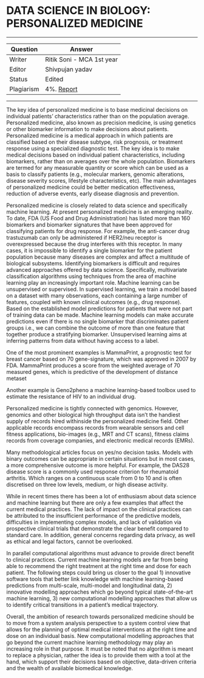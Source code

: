 # DATA SCIENCE IN BIOLOGY: PERSONALIZED MEDICINE

---

| Question   | Answer |
| ---------- | ------ |
| Writer     |Ritik Soni - MCA 1st year|
| Editor     | Shivpujan yadav|
| Status     | Edited |
| Plagiarism | 4%. [Report](https://github.com/shivpujan12/Srijan-2022/blob/main/articles/plagReports/)|
---

The key idea of personalized medicine is to base medicinal decisions on individual patients’ characteristics rather than on the population average. Personalized medicine, also known as precision medicine, is using genetics or other biomarker information to make decisions about patients. Personalized medicine is a medical approach in which patients are classified based on their disease subtype, risk prognosis, or treatment response using a specialized diagnostic test. The key idea is to make medical decisions based on individual patient characteristics, including biomarkers, rather than on averages over the whole population. Biomarkers are termed for any measurable quantity or score which can be used as a basis to classify patients (e.g., molecular markers, genomic alterations, disease severity scores, lifestyle characteristics, etc). The main advantages of personalized medicine could be better medication effectiveness, reduction of adverse events, early disease diagnosis and prevention.

Personalized medicine is closely related to data science and specifically machine learning. At present personalized medicine is an emerging reality. To date, FDA (US Food and Drug Administration) has listed more than 160 biomarkers and biomarker signatures that have been approved for classifying patients for drug response. For example, the anti-cancer drug trastuzumab can only be administered if HER2/neu receptor is overexpressed because the drug interferes with this receptor. In many cases, it is impossible to identify a single biomarker for the patient population because many diseases are complex and affect a multitude of biological subsystems. Identifying biomarkers is difficult and requires advanced approaches offered by data science. Specifically, multivariate classification algorithms using techniques from the area of machine learning play an increasingly important role. Machine learning can be unsupervised or supervised. In supervised learning, we train a model based on a dataset with many observations, each containing a large number of features, coupled with known clinical outcomes (e.g., drug response). Based on the established model predictions for patients that were not part of training data can be made. Machine learning models can make accurate predictions even if there is no single biomarker that discriminates patient groups i.e., we can combine the outcome of more than one feature that together produce a stratifying biomarker. Unsupervised learning aims at inferring patterns from data without having access to a label.

One of the most prominent examples is MammaPrint, a prognostic test for breast cancer based on 70 gene-signature, which was approved in 2007 by FDA. MammaPrint produces a score from the weighted average of 70 measured genes, which is predictive of the development of distance metaset

Another example is Geno2pheno a machine learning-based toolbox used to estimate the resistance of HIV to an individual drug.

Personalized medicine is tightly connected with genomics. However, genomics and other biological high throughput data isn’t the handiest supply of records hired withinside the personalized medicine field. Other applicable records encompass records from wearable sensors and cell fitness applications, bio-images (e.g., MRT and CT scans), fitness claims records from coverage companies, and electronic medical records (EMRs).

Many methodological articles focus on yes/no decision tasks. Models with binary outcomes can be appropriate in certain situations but in most cases, a more comprehensive outcome is more helpful. For example, the DAS28 disease score is a commonly used response criterion for rheumatoid arthritis. Which ranges on a continuous scale from 0 to 10 and is often discretised on three low levels, medium, or high disease activity.

While in recent times there has been a lot of enthusiasm about data science and machine learning but there are only a few examples that affect the current medical practices. The lack of impact on the clinical practices can be attributed to the insufficient performance of the predictive models, difficulties in implementing complex models, and lack of validation via prospective clinical trials that demonstrate the clear benefit compared to standard care. In addition, general concerns regarding data privacy, as well as ethical and legal factors, cannot be overlooked.

In parallel computational algorithms must advance to provide direct benefit to clinical practices. Current machine learning models are far from being able to recommend the right treatment at the right time and dose for each patient. The following steps could bring us closer to the goal 1) innovative software tools that better link knowledge with machine learning-based predictions from multi-scale, multi-model and longitudinal data, 2) innovative modelling approaches which go beyond typical state-of-the-art machine learning, 3) new computational modelling approaches that allow us to identify critical transitions in a patient’s medical trajectory.

Overall, the ambition of research towards personalized medicine should be to move from a system analysis perspective to a system control view that allows for the planning of optimal medical interventions at the right time and dose on an individual basis. New computational modelling approaches that go beyond the current machine learning methodology may play an increasing role in that purpose. It must be noted that no algorithm is meant to replace a physician, rather the idea is to provide them with a tool at the hand, which support their decisions based on objective, data-driven criteria and the wealth of available biomedical knowledge.
